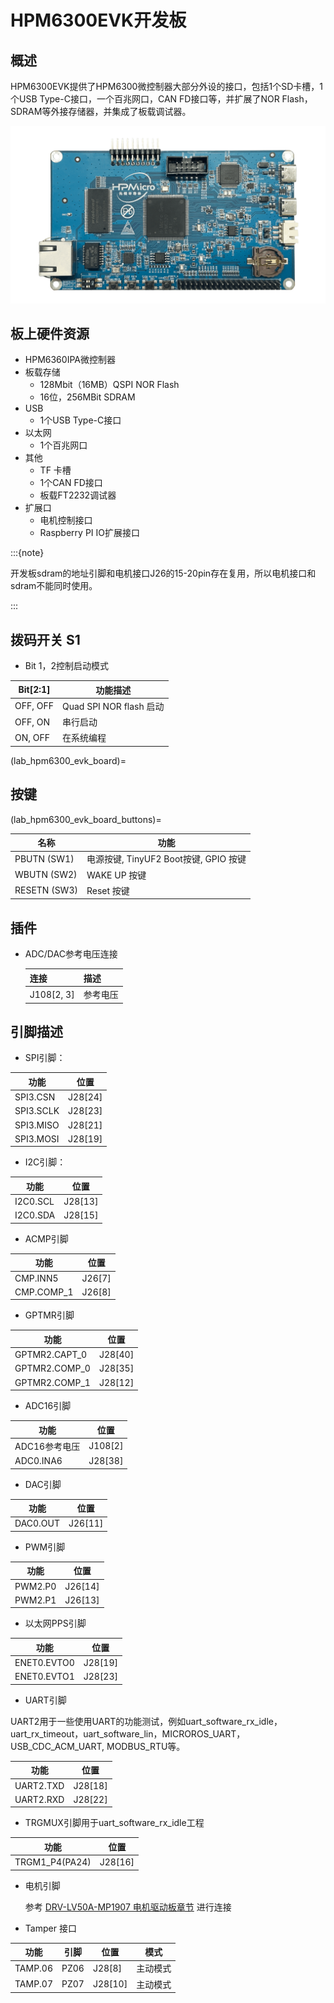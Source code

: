 # HPM6300EVK开发板

## 概述

HPM6300EVK提供了HPM6300微控制器大部分外设的接口，包括1个SD卡槽，1个USB Type-C接口，一个百兆网口，CAN FD接口等，并扩展了NOR Flash，SDRAM等外接存储器，并集成了板载调试器。

![hpm6300evk](doc/hpm6300evk.png "hpm6300evk")

## 板上硬件资源

- HPM6360IPA微控制器
- 板载存储
  - 128Mbit（16MB）QSPI NOR Flash
  - 16位，256MBit SDRAM
- USB
  - 1个USB Type-C接口
- 以太网
  - 1个百兆网口
- 其他
  - TF 卡槽
  - 1个CAN FD接口
  - 板载FT2232调试器
- 扩展口
  - 电机控制接口
  - Raspberry PI IO扩展接口

:::{note}

开发板sdram的地址引脚和电机接口J26的15-20pin存在复用，所以电机接口和sdram不能同时使用。

:::

## 拨码开关 S1

- Bit 1，2控制启动模式

| Bit[2:1] | 功能描述                |
| -------- | ----------------------- |
| OFF, OFF | Quad SPI NOR flash 启动 |
| OFF, ON  | 串行启动                |
| ON, OFF  | 在系统编程              |

(lab_hpm6300_evk_board)=

## 按键

(lab_hpm6300_evk_board_buttons)=

| 名称         | 功能                                  |
| ------------ | ------------------------------------- |
| PBUTN (SW1)  | 电源按键, TinyUF2 Boot按键, GPIO 按键 |
| WBUTN (SW2)  | WAKE UP 按键                          |
| RESETN (SW3) | Reset 按键                            |

## 插件

- ADC/DAC参考电压连接

  | 连接 | 描述        |
  | ---- | ----------- |
  | J108[2, 3] | 参考电压 |

## 引脚描述

- SPI引脚：

| 功能      | 位置    |
| --------- | ------- |
| SPI3.CSN  | J28[24] |
| SPI3.SCLK | J28[23] |
| SPI3.MISO | J28[21] |
| SPI3.MOSI | J28[19] |

- I2C引脚：

| 功能     | 位置    |
| -------- | ------- |
| I2C0.SCL | J28[13] |
| I2C0.SDA | J28[15] |

- ACMP引脚

| 功能       | 位置   |
| ---------- | ------ |
| CMP.INN5   | J26[7] |
| CMP.COMP_1 | J26[8] |

- GPTMR引脚

| 功能          | 位置    |
| ------------- | ------- |
| GPTMR2.CAPT_0 | J28[40] |
| GPTMR2.COMP_0 | J28[35] |
| GPTMR2.COMP_1 | J28[12] |

- ADC16引脚

| 功能          | 位置    |
| ------------- | ------- |
| ADC16参考电压 | J108[2] |
| ADC0.INA6     | J28[38] |

- DAC引脚

| 功能     | 位置    |
| -------- | ------- |
| DAC0.OUT | J26[11] |

- PWM引脚

| 功能    | 位置    |
| ------- | ------- |
| PWM2.P0 | J26[14] |
| PWM2.P1 | J26[13] |

- 以太网PPS引脚

| 功能        | 位置    |
| ----------- | ------- |
| ENET0.EVTO0 | J28[19] |
| ENET0.EVTO1 | J28[23] |

- UART引脚

 UART2用于一些使用UART的功能测试，例如uart_software_rx_idle，uart_rx_timeout，uart_software_lin，MICROROS_UART，USB_CDC_ACM_UART, MODBUS_RTU等。

| 功能      | 位置    |
| --------- | ------- |
| UART2.TXD | J28[18] |
| UART2.RXD | J28[22] |

- TRGMUX引脚用于uart_software_rx_idle工程

| 功能           | 位置    |
| -------------- | ------- |
| TRGM1_P4(PA24) | J28[16] |

- 电机引脚

  参考 [DRV-LV50A-MP1907 电机驱动板章节](lab_drv_lv50a_mp1907) 进行连接

- Tamper 接口

| 功能     | 引脚   | 位置   |   模式   |
|----------|--------|--------|---------|
| TAMP.06  | PZ06   | J28[8] | 主动模式 |
| TAMP.07  | PZ07   | J28[10]| 主动模式 |
